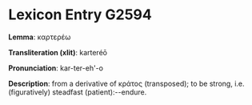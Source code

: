 # Lexicon Entry G2594

**Lemma**: καρτερέω

**Transliteration (xlit)**: karteréō

**Pronunciation**: kar-ter-eh'-o

**Description**:
from a derivative of κράτος (transposed); to be strong, i.e. (figuratively) steadfast (patient):--endure.
